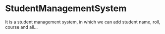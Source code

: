 # StudentManagementSystem
It is a student management system, in which we can add student name, roll, course and all...

